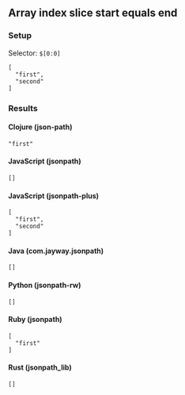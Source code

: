 ## Array index slice start equals end

### Setup
Selector: `$[0:0]`

    [
      "first",
      "second"
    ]

### Results
#### Clojure (json-path)

    "first"

#### JavaScript (jsonpath)

    []

#### JavaScript (jsonpath-plus)

    [
      "first", 
      "second"
    ]

#### Java (com.jayway.jsonpath)

    []

#### Python (jsonpath-rw)

    []

#### Ruby (jsonpath)

    [
      "first"
    ]

#### Rust (jsonpath_lib)

    []

